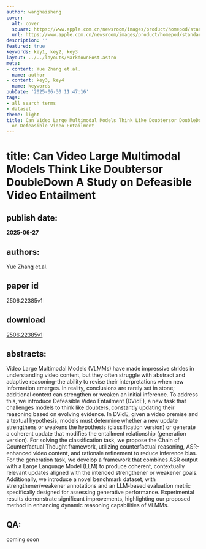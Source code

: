 ```yaml
---
author: wanghaisheng
cover:
  alt: cover
  square: https://www.apple.com.cn/newsroom/images/product/homepod/standard/Apple-HomePod-hero-230118_big.jpg.large_2x.jpg
  url: https://www.apple.com.cn/newsroom/images/product/homepod/standard/Apple-HomePod-hero-230118_big.jpg.large_2x.jpg
description: ''
featured: true
keywords: key1, key2, key3
layout: ../../layouts/MarkdownPost.astro
meta:
- content: Yue Zhang et.al.
  name: author
- content: key3, key4
  name: keywords
pubDate: '2025-06-30 11:47:16'
tags:
- all search terms
- dataset
theme: light
title: Can Video Large Multimodal Models Think Like Doubtersor DoubleDown A Study
  on Defeasible Video Entailment
---
```


# title: Can Video Large Multimodal Models Think Like Doubtersor DoubleDown A Study on Defeasible Video Entailment 
## publish date: 
**2025-06-27** 
## authors: 
  Yue Zhang et.al. 
## paper id
2506.22385v1
## download
[2506.22385v1](http://arxiv.org/abs/2506.22385v1)
## abstracts:
Video Large Multimodal Models (VLMMs) have made impressive strides in understanding video content, but they often struggle with abstract and adaptive reasoning-the ability to revise their interpretations when new information emerges. In reality, conclusions are rarely set in stone; additional context can strengthen or weaken an initial inference. To address this, we introduce Defeasible Video Entailment (DVidE), a new task that challenges models to think like doubters, constantly updating their reasoning based on evolving evidence. In DVidE, given a video premise and a textual hypothesis, models must determine whether a new update strengthens or weakens the hypothesis (classification version) or generate a coherent update that modifies the entailment relationship (generation version). For solving the classification task, we propose the Chain of Counterfactual Thought framework, utilizing counterfactual reasoning, ASR-enhanced video content, and rationale refinement to reduce inference bias. For the generation task, we develop a framework that combines ASR output with a Large Language Model (LLM) to produce coherent, contextually relevant updates aligned with the intended strengthener or weakener goals. Additionally, we introduce a novel benchmark dataset, with strengthener/weakener annotations and an LLM-based evaluation metric specifically designed for assessing generative performance. Experimental results demonstrate significant improvements, highlighting our proposed method in enhancing dynamic reasoning capabilities of VLMMs.
## QA:
coming soon
